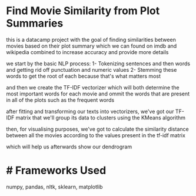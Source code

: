 # Find Movie Similarity from Plot Summaries

this is a datacamp project with the goal of finding similarities between movies
based on their plot summary which we can found on imdb and wikipedia combined to 
increase accuracy and provide more details

we start by the basic NLP process: 
1- Tokenizing sentences and then words and getting rid off punctuation and numeric values
2- Stemming these words to get the root of each because that's what matters most

and then we create the TF-IDF vectorizer which will both determine the most important 
words for each movie and ommit the words that are present in all of the plots such as the frequent words

after fitting and transforming our texts into vectorizers, we've got our TF-IDF matrix
that we'll group its data to clusters using the KMeans algorithm

then, for visualising purposes, we've got to calculate the similarity distance between all the movies
according to the values present in the tf-idf matrix

which will help us afterwards show our dendrogram

# # Frameworks Used

numpy, pandas, nltk, sklearn, matplotlib
